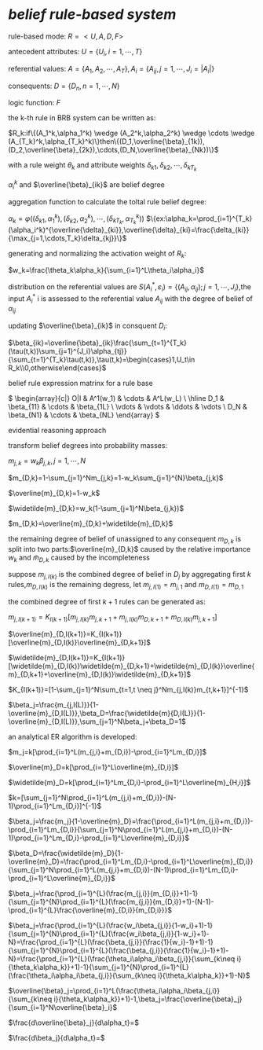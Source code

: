 # _belief rule-based system_

rule-based mode: $R=<U,A,D,F>$

antecedent attributes: $U=\{U_i,i=1,\cdots,T\}$  

referential values: $A=\{A_1,A_2,\cdots,A_T\},A_i=\{A_{ij},j=1,\cdots,J_i=|A_i|\}$

consequents: $D=\{D_n,n=1,\cdots,N\}$

logic function: $F$

the k-th rule in BRB system can be written as:

$R_k:if\{(A_1^k,\alpha_1^k) \wedge (A_2^k,\alpha_2^k) \wedge \cdots \wedge (A_{T_k}^k,\alpha_{T_k}^k)\}then\{(D_1,\overline{\beta}_{1k}),(D_2,\overline{\beta}_{2k}),\cdots,(D_N,\overline{\beta}_{Nk})\}$

with a rule weight $\theta_k$
and attribute weights $\delta_{k1},\delta_{k2},\cdots,\delta_{kT_k}$

$\alpha_i^k$ and $\overline{\beta}_{ik}$ are belief degree

aggregation function to calculate the toltal rule belief degree:

$\alpha_k=\varphi((\delta_{k1},\alpha_1^k),(\delta_{k2},\alpha_2^k),\cdots,(\delta_{kT_k},\alpha_{T_k}^k))$
$\{ex:\alpha_k=\prod_{i=1}^{T_k}(\alpha_i^k)^{\overline{\delta}_{ki}},\overline{\delta}_{ki}=\frac{\delta_{ki}}{\max_{j=1,\cdots,T_k}\delta_{kj}}\}$

generating and normalizing the activation weight of $R_k$:

$w_k=\frac{\theta_k\alpha_k}{\sum_{i=1}^L\theta_i\alpha_i}$

distribution on the referential values are $S(A_i^*,\varepsilon_i)=\{(A_{ij},\alpha_{ij});j=1,\cdots,J_i\}$,the input $A_i^*$
i is assessed to the referential value
$A_{ij}$ with the degree of belief of $\alpha_{ij}$

updating $\overline{\beta}_{ik}$ in consquent $D_i$:

$\beta_{ik}=\overline{\beta}_{ik}\frac{\sum_{t=1}^{T_k}(\tau(t,k))\sum_{j=1}^{J_i}\alpha_{tj}}{\sum_{t=1}^{T_k}\tau(t,k)},\tau(t,k)=\begin{cases}1,U_t\in R_k\\0,otherwise\end{cases}$

belief rule expression matrinx for a rule base

$
\begin{array}{c|}
O|I & A^1(w_1) & \cdots & A^L(w_L) \\
\hline
D_1 & \beta_{11} & \cdots & \beta_{1L} \\
\vdots & \vdots & \ddots & \vdots \\
D_N & \beta_{N1} & \cdots & \beta_{NL}
\end{array}
$

evidential reasoning approach

transform belief degrees into probability masses:

$m_{j,k}=w_k\beta_{j,k},j=1,\cdots,N$

$m_{D,k}=1-\sum_{j=1}^Nm_{j,k}=1-w_k\sum_{j=1}^{N}\beta_{j,k}$

$\overline{m}_{D,k}=1-w_k$

$\widetilde{m}_{D,k}=w_k(1-\sum_{j=1}^N\beta_{j,k})$

$m_{D,k}=\overline{m}_{D,k}+\widetilde{m}_{D,k}$

the remaining degree of belief of unassigned to any consequent $m_{D,k}$ is split into two parts:$\overline{m}_{D,k}$ caused by the relative importance $w_k$ and $\widetilde{m}_{D,k}$ caused by the incompleteness

suppose $m_{j,I(k)}$ is the combined degree of belief in $D_j$ by aggregating first $k$ rules,$m_{D,I(k)}$ is the remaining degress, let $m_{j,I(1)}=m_{j,1}$ and $m_{D,I(1)}=m_{D,1}$

the combined degree of first $k+1$ rules can be generated as:

$m_{j,I(k+1)}=K_{I(k+1)}[m_{j,I(k)}m_{j,k+1}+m_{j,I(k)}m_{D,k+1}+m_{D,I(k)}m_{j,k+1}]$

$\overline{m}_{D,I(k+1)}=K_{I(k+1)}[\overline{m}_{D,I(k)}\overline{m}_{D,k+1}]$

$\widetilde{m}_{D,I(k+1)}=K_{I(k+1)}[\widetilde{m}_{D,I(k)}\widetilde{m}_{D,k+1}+\widetilde{m}_{D,I(k)}\overline{m}_{D,k+1}+\overline{m}_{D,I(k)}\widetilde{m}_{D,k+1}]$

$K_{I(k+1)}=[1-\sum_{j=1}^N\sum_{t=1,t \neq j}^Nm_{j,I(k)}m_{t,k+1}]^{-1}$

$\beta_j=\frac{m_{j,I(L)}}{1-\overline{m}_{D,I(L)}},\beta_D=\frac{\widetilde{m}{D,I(L)}}{1-\overline{m}_{D,I(L)}},\sum_{j=1}^N\beta_j+\beta_D=1$

an analytical ER algorithm is developed:

$m_j=k[\prod_{i=1}^L(m_{j,i}+m_{D,i})-\prod_{i=1}^Lm_{D,i}]$

$\overline{m}_D=k[\prod_{i=1}^L\overline{m}_{D,i}]$

$\widetilde{m}_D=k[\prod_{i=1}^Lm_{D,i}-\prod_{i=1}^L\overline{m}_{H,i}]$

$k=[\sum_{j=1}^N\prod_{i=1}^L(m_{j,i}+m_{D,i})-(N-1)\prod_{i=1}^Lm_{D,i}]^{-1}$

$\beta_j=\frac{m_j}{1-\overline{m}_D}=\frac{\prod_{i=1}^L(m_{j,i}+m_{D,i})-\prod_{i=1}^Lm_{D,i}}{\sum_{j=1}^N\prod_{i=1}^L(m_{j,i}+m_{D,i})-(N-1)\prod_{i=1}^Lm_{D,i}-\prod_{i=1}^L\overline{m}_{D,i}}$

$\beta_D=\frac{\widetilde{m}_D}{1-\overline{m}_D}=\frac{\prod_{i=1}^Lm_{D,i}-\prod_{i=1}^L\overline{m}_{D,i}}{\sum_{j=1}^N\prod_{i=1}^L(m_{j,i}+m_{D,i})-(N-1)\prod_{i=1}^Lm_{D,i}-\prod_{i=1}^L\overline{m}_{D,i}}$

$\beta_j=\frac{\prod_{i=1}^{L}(\frac{m_{j,i}}{m_{D,i}}+1)-1}{\sum_{j=1}^{N}\prod_{i=1}^{L}(\frac{m_{j,i}}{m_{D,i}}+1)-(N-1)-\prod_{i=1}^{L}\frac{\overline{m}_{D,i}}{m_{D,i}}}$

$\beta_j=\frac{\prod_{i=1}^{L}(\frac{w_i\beta_{j,i}}{1-w_i}+1)-1}{\sum_{j=1}^{N}\prod_{i=1}^{L}(\frac{w_i\beta_{j,i}}{1-w_i}+1)-N}=\frac{\prod_{i=1}^{L}(\frac{\beta_{j,i}}{\frac{1}{w_i}-1}+1)-1}{\sum_{j=1}^{N}\prod_{i=1}^{L}(\frac{\beta_{j,i}}{\frac{1}{w_i}-1}+1)-N}=\frac{\prod_{i=1}^{L}(\frac{\theta_i\alpha_i\beta_{j,i}}{\sum_{k\neq i}{\theta_k\alpha_k}}+1)-1}{\sum_{j=1}^{N}\prod_{i=1}^{L}(\frac{\theta_i\alpha_i\beta_{j,i}}{\sum_{k\neq i}{\theta_k\alpha_k}}+1)-N}$

$\overline{\beta}_j=\prod_{i=1}^L(\frac{\theta_i\alpha_i\beta_{j,i}}{\sum_{k\neq i}{\theta_k\alpha_k}}+1)-1,\beta_j=\frac{\overline{\beta}_j}{\sum_{i=1}^N\overline{\beta}_i}$

$\frac{d\overline{\beta}_j}{d\alpha_t}=$

$\frac{d\beta_j}{d\alpha_t}=$